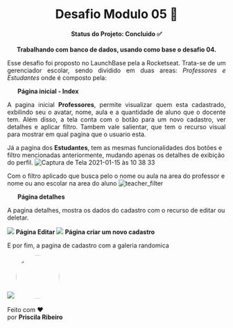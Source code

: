 
<h1 align="center"> Desafio Modulo 05 🚀</h1>

<h4 align="center"> 
   Status do Projeto: <b> Concluido ✅ </b>
</h4>


<p align="center"> <b> Trabalhando com banco de dados, usando como base o desafio 04. </b> </p>



<p align="justify"> Esse desafio foi proposto no LaunchBase pela a Rocketseat. Trata-se de um gerenciador escolar, sendo dividido em duas areas: <i> Professores e Estudantes </i>
onde é composto pela:  </p>


<ul> <b> Página inicial - Index </b> </ul>
<p align="justify">  A pagina inicial <b>Professores</b>, permite visualizar quem esta cadastrado, exbilindo seu o avatar, nome, aula e a quantidade de aluno que o docente tem. Além disso, a tela conta com o botão para um novo cadastro, ver detalhes e aplicar filtro. Tambem vale salientar, que tem o recurso visual para mostrar em qual pagina que o usuario esta. 

Já a pagina dos <b>Estudantes</b>, tem as mesmas funcionalidades dos botões e filtro mencionadas anteriormente, mudando apenas os detalhes de exibição do perfil. 
![Captura de Tela 2021-01-15 às 10 38 33](https://user-images.githubusercontent.com/58517014/104733692-d8ecd580-571d-11eb-961b-3831793bbc29.png)


Com o filtro aplicado que busca pelo o nome ou aula na area do professor e nome ou ano escolar na area do aluno
![teacher_filter](https://user-images.githubusercontent.com/58517014/104731992-46e3cd80-571b-11eb-8228-92a79d403e02.png)


<ul> <b> Página detalhes  </b> </ul>
A pagina detalhes, mostra os dados do cadastro com o recurso de editar ou deletar. </p>
<img src="https://user-images.githubusercontent.com/58517014/104734806-8ca29500-571f-11eb-9f64-480fe9f6c4a6.png"


<ul> <b> Página Editar </b> </ul>
<img src="https://user-images.githubusercontent.com/58517014/104755835-bcf72d00-5739-11eb-99be-85a76ba7af5d.png"

<ul> <b> Página criar um novo cadastro </b> </ul>
<p>E por fim, a pagina de cadastro com a galeria randomica</p>
<img src="https://user-images.githubusercontent.com/58517014/104756619-cd5bd780-573a-11eb-9325-e51036d472ad.png"

<br>

 <img style="border-radius: 50%;" src="https://avatars2.githubusercontent.com/u/58517014?s=460&u=f92dd89c212d6fab1a67a1ca201511a1e2ba18e9&v=4" width="100px;" alt=""/>
 <br />
 


Feito com ❤️  <br> por <b>Priscila Ribeiro</b>








